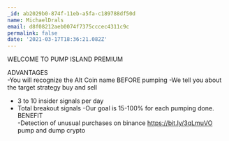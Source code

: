 ```yaml
---
_id: ab2029b0-874f-11eb-a5fa-c189788df50d
name: MichaelDrals
email: d8f08212aeb0074f7375cccec4311c9c
permalink: false
date: '2021-03-17T18:36:21.082Z'
---
```

WELCOME  TO PUMP ISLAND PREMIUM 
 
ADVANTAGES  
-You will recognize the Alt Coin name BEFORE pumping 
-We tell you  about the target  strategy buy and sell  
-  3 to 10 insider signals per day 
-  Total  breakout signals 
-Our goal is 15-100%  for each pumping done. 
BENEFIT  
-Detection of unusual purchases on binance 
 https://bit.ly/3qLmuVO pump and dump crypto
